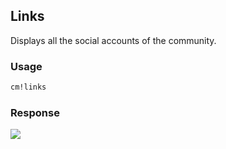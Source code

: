## Links

Displays all the social accounts of the community.

### Usage
```md
cm!links
```

### Response
![](https://commclassroom.github.io/classroom-monitor-bot/images/links.png)
